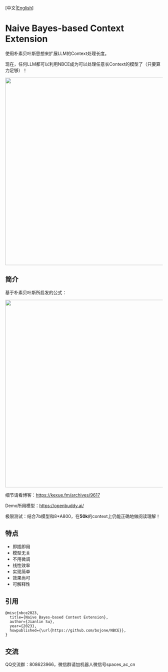 [中文|[English](https://github.com/bojone/NBCE/blob/main/README_en.md)]

# Naive Bayes-based Context Extension
使用朴素贝叶斯思想来扩展LLM的Context处理长度。

现在，任何LLM都可以利用NBCE成为可以处理任意长Context的模型了（只要算力足够）！

<img src="https://raw.githubusercontent.com/bojone/NBCE/34601ad70eb1bdae50a026234b8980da275df775/NBCE2.png" width=600>

## 简介

基于朴素贝叶斯所启发的公式：

<img src="https://raw.githubusercontent.com/bojone/NBCE/main/NBCE.png" width=600>

细节请看博客：https://kexue.fm/archives/9617

Demo所用模型：https://openbuddy.ai/

极限测试：结合7b模型和8*A800，在**50k**的context上仍能正确地做阅读理解！

## 特点
- 即插即用
- 模型无关
- 不用微调
- 线性效率
- 实现简单
- 效果尚可
- 可解释性

## 引用

```
@misc{nbce2023,
  title={Naive Bayes-based Context Extension},
  author={Jianlin Su},
  year={2023},
  howpublished={\url{https://github.com/bojone/NBCE}},
}
```
## 交流
QQ交流群：808623966，微信群请加机器人微信号spaces_ac_cn

